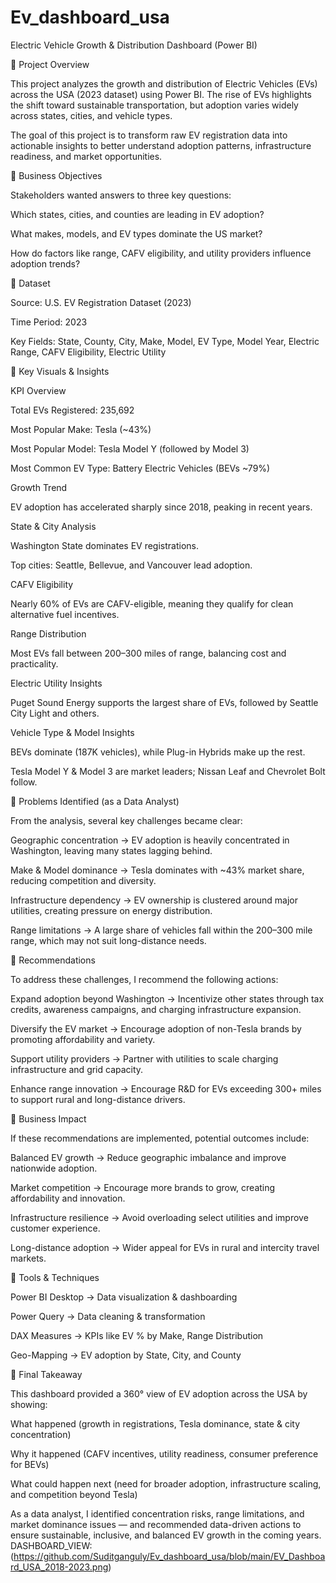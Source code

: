 # Ev_dashboard_usa
Electric Vehicle Growth & Distribution Dashboard (Power BI)

🔹 Project Overview

This project analyzes the growth and distribution of Electric Vehicles (EVs) across the USA (2023 dataset) using Power BI.
The rise of EVs highlights the shift toward sustainable transportation, but adoption varies widely across states, cities, and vehicle types.

The goal of this project is to transform raw EV registration data into actionable insights to better understand adoption patterns, infrastructure readiness, and market opportunities.

🔹 Business Objectives

Stakeholders wanted answers to three key questions:

Which states, cities, and counties are leading in EV adoption?

What makes, models, and EV types dominate the US market?

How do factors like range, CAFV eligibility, and utility providers influence adoption trends?

🔹 Dataset

Source: U.S. EV Registration Dataset (2023)

Time Period: 2023

Key Fields: State, County, City, Make, Model, EV Type, Model Year, Electric Range, CAFV Eligibility, Electric Utility

🔹 Key Visuals & Insights

KPI Overview

Total EVs Registered: 235,692

Most Popular Make: Tesla (~43%)

Most Popular Model: Tesla Model Y (followed by Model 3)

Most Common EV Type: Battery Electric Vehicles (BEVs ~79%)

Growth Trend

EV adoption has accelerated sharply since 2018, peaking in recent years.

State & City Analysis

Washington State dominates EV registrations.

Top cities: Seattle, Bellevue, and Vancouver lead adoption.

CAFV Eligibility

Nearly 60% of EVs are CAFV-eligible, meaning they qualify for clean alternative fuel incentives.

Range Distribution

Most EVs fall between 200–300 miles of range, balancing cost and practicality.

Electric Utility Insights

Puget Sound Energy supports the largest share of EVs, followed by Seattle City Light and others.

Vehicle Type & Model Insights

BEVs dominate (187K vehicles), while Plug-in Hybrids make up the rest.

Tesla Model Y & Model 3 are market leaders; Nissan Leaf and Chevrolet Bolt follow.

🔹 Problems Identified (as a Data Analyst)

From the analysis, several key challenges became clear:

Geographic concentration → EV adoption is heavily concentrated in Washington, leaving many states lagging behind.

Make & Model dominance → Tesla dominates with ~43% market share, reducing competition and diversity.

Infrastructure dependency → EV ownership is clustered around major utilities, creating pressure on energy distribution.

Range limitations → A large share of vehicles fall within the 200–300 mile range, which may not suit long-distance needs.

🔹 Recommendations

To address these challenges, I recommend the following actions:

Expand adoption beyond Washington → Incentivize other states through tax credits, awareness campaigns, and charging infrastructure expansion.

Diversify the EV market → Encourage adoption of non-Tesla brands by promoting affordability and variety.

Support utility providers → Partner with utilities to scale charging infrastructure and grid capacity.

Enhance range innovation → Encourage R&D for EVs exceeding 300+ miles to support rural and long-distance drivers.

🔹 Business Impact

If these recommendations are implemented, potential outcomes include:

Balanced EV growth → Reduce geographic imbalance and improve nationwide adoption.

Market competition → Encourage more brands to grow, creating affordability and innovation.

Infrastructure resilience → Avoid overloading select utilities and improve customer experience.

Long-distance adoption → Wider appeal for EVs in rural and intercity travel markets.

🔹 Tools & Techniques

Power BI Desktop → Data visualization & dashboarding

Power Query → Data cleaning & transformation

DAX Measures → KPIs like EV % by Make, Range Distribution

Geo-Mapping → EV adoption by State, City, and County

🔹 Final Takeaway

This dashboard provided a 360° view of EV adoption across the USA by showing:

What happened (growth in registrations, Tesla dominance, state & city concentration)

Why it happened (CAFV incentives, utility readiness, consumer preference for BEVs)

What could happen next (need for broader adoption, infrastructure scaling, and competition beyond Tesla)

As a data analyst, I identified concentration risks, range limitations, and market dominance issues — and recommended data-driven actions to ensure sustainable, inclusive, and balanced EV growth in the coming years.
DASHBOARD_VIEW: (https://github.com/Suditganguly/Ev_dashboard_usa/blob/main/EV_Dashboard_USA_2018-2023.png)
